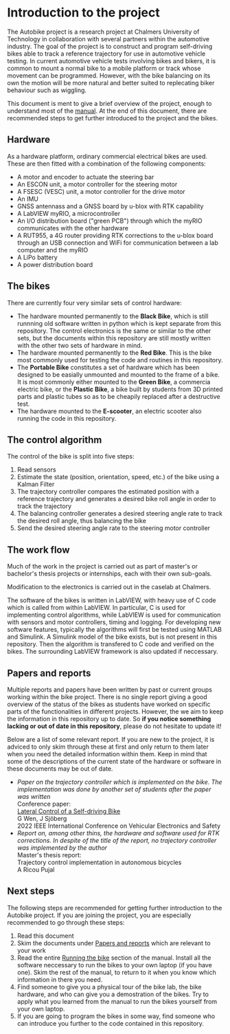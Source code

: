# Introduction to the project

The Autobike project is a research project at Chalmers University of Technology in collaboration with several partners within the automotive industry. The goal of the project is to construct and program self-driving bikes able to track a reference trajectory for use in automotive vehicle testing. In current automotive vehicle tests involving bikes and bikers, it is common to mount a normal bike to a mobile platform or track whose movement can be programmed. However, with the bike balancing on its own the motion will be more natural and better suited to replecating biker behaviour such as wiggling.

This document is ment to give a brief overview of the project, enough to understand most of the [manual](./manual.md). At the end of this document, there are recommended steps to get further introduced to the project and the bikes.

## Hardware

As a hardware platform, ordinary commercial electrical bikes are used. These are then fitted with a combination of the following components:

- A motor and encoder to actuate the steering bar
- An ESCON unit, a motor controller for the steering motor
- A FSESC (VESC) unit, a motor controller for the drive motor
- An IMU
- GNSS antennass and a GNSS board by u-blox with RTK capability
- A LabVIEW myRIO, a microcontroller
- An I/O distribution board ("green PCB") through which the myRIO communicates with the other hardware
- A RUT955, a 4G router providing RTK corrections to the u-blox board through an USB connection and WiFi for communication between a lab computer and the myRIO
- A LiPo battery
- A power distribution board

## The bikes

There are currently four very similar sets of control hardware:

- The hardware mounted permanently to the **Black Bike**, which is still runnning old software written in python which is kept separate from this repository. The control electronics is the same or similar to the other sets, but the documents within this repository are still mostly written with the other two sets of hardware in mind.
- The hardware mounted permanently to the **Red Bike**. This is the bike most commonly used for testing the code and routines in this repository.
- The **Portable Bike** constitutes a set of hardware which has been designed to be easially unmounted and mounted to the frame of a bike. It is most commonly either mounted to the **Green Bike**, a commercia electric bike, or the **Plastic Bike**, a bike built by students from 3D printed parts and plastic tubes so as to be cheapily replaced after a destructive test.
- The hardware mounted to the **E-scooter**, an electric scooter also running the code in this repository.

## The control algorithm

The control of the bike is split into five steps:

1. Read sensors
2. Estimate the state (position, orientation, speed, etc.) of the bike using a Kalman Filter
3. The trajectory controller compares the estimated position with a reference trajectory and generates a desired bike roll angle in order to track the trajectory
4. The balancing controller generates a desired steering angle rate to track the desired roll angle, thus balancing the bike
5. Send the desired steering angle rate to the steering motor controller

## The work flow

Much of the work in the project is carried out as part of master's or bachelor's thesis projects or internships, each with their own sub-goals.

Modification to the electronics is carried out in the caselab at Chalmers.

The software of the bikes is written in LabVIEW, with heavy use of C code which is called from within LabVIEW. In particular, C is used for implementing control algorithms, while LabVIEW is used for communication with sensors and motor controllers, timing and logging. For developing new software features, typically the algorithms will first be tested using MATLAB and Simulink. A Simulink model of the bike exists, but is not present in this repository. Then the algorithm is transfered to C code and verified on the bikes. The surrounding LabVIEW framework is also updated if neccessary.

## Papers and reports

Multiple reports and papers have been written by past or current groups working within the bike project. There is no single report giving a good overview of the status of the bikes as students have worked on specific parts of the functionalities in different projects. However, the we aim to keep the information in this repository up to date. So **if you notice something lacking or out of date in this repository**, please do not hesitate to update it!

Below are a list of some relevant report. If you are new to the project, it is adviced to only skim through these at first and only return to them later when you need the detailed information within them. Keep in mind that some of the descriptions of the current state of the hardware or software in these documents may be out of date.

- _Paper on the trajectory controller which is implemented on the bike. The implementation was done by another set of students after the paper was written_  
  Conference paper:  
  [Lateral Control of a Self-driving Bike](https://ieeexplore.ieee.org/document/9986548)  
  G Wen, J Sjöberg  
  2022 IEEE International Conference on Vehicular Electronics and Safety
- _Report on, among other thins, the hardware and software used for RTK corrections. In despite of the title of the report, no trajectory controller was implemented by the author_  
  Master's thesis report:  
  Trajectory control implementation in autonomous bicycles  
  A Ricou Pujal

## Next steps

The following steps are recommended for getting further introduction to the Autobike project. If you are joining the project, you are especially recommended to go through these steps:

1. Read this document
2. Skim the documents under [Papers and reports](#papers-and-reports) which are relevant to your work
3. Read the entire [Running the bike](./manual.md#running-the-bike) section of the manual. Install all the software neccessary to run the bikes to your own laptop (if you have one). Skim the rest of the manual, to return to it when you know which information in there you need.
4. Find someone to give you a physical tour of the bike lab, the bike hardware, and who can give you a demostration of the bikes. Try to apply what you learned from the manual to run the bikes yourself from your own laptop.
5. If you are going to program the bikes in some way, find someone who can introduce you further to the code contained in this repository.
